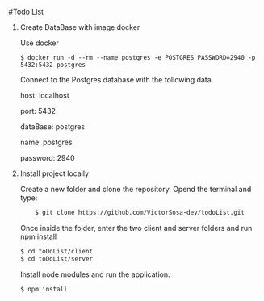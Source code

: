 #Todo List

1. Create DataBase with image docker

	Use docker
	```
	$ docker run -d --rm --name postgres -e POSTGRES_PASSWORD=2940 -p 5432:5432 postgres

	```

	Connect to the Postgres database with the following data. 

	host: localhost

	port: 5432
	
	dataBase: postgres

	name: postgres

	password: 2940

2. Install project locally
   
   Create a new folder and clone the repository.
Opend the terminal and type:
	```bash
		$ git clone https://github.com/VictorSosa-dev/todoList.git
	```
	Once inside the folder, enter the two client and server folders and run npm install
	```bash
   	$ cd toDoList/client
    $ cd toDoList/server
	```

	Install node modules and run the application.
	```bash
   	$ npm install
	```
